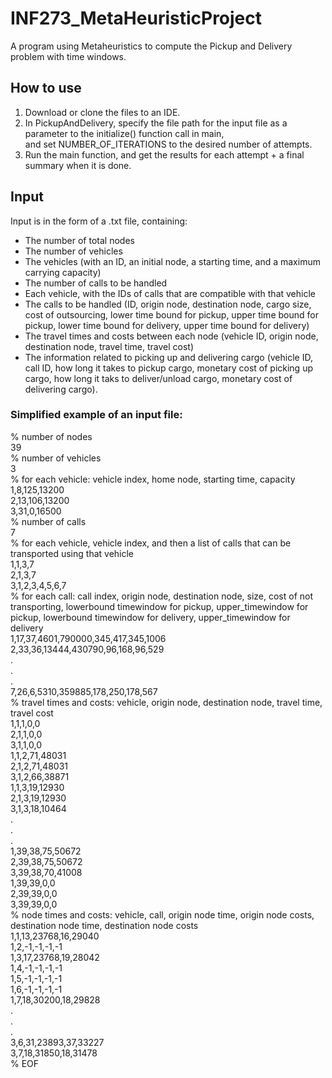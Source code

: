 # INF273_MetaHeuristicProject

A program using Metaheuristics to compute the Pickup and Delivery problem with time windows.




<h2>How to use</h2>

1. Download or clone the files to an IDE.
2. In PickupAndDelivery, specify the file path for the input file as a parameter to the initialize() function call in main,<br>
   and set NUMBER_OF_ITERATIONS to the desired number of attempts.
3. Run the main function, and get the results for each attempt + a final summary when it is done.



<h2>Input</h2>

Input is in the form of a .txt file, containing:
* The number of total nodes
* The number of vehicles
* The vehicles (with an ID, an initial node, a starting time, and a maximum carrying capacity)
* The number of calls to be handled
* Each vehicle, with the IDs of calls that are compatible with that vehicle
* The calls to be handled (ID, origin node, destination node, cargo size, cost of outsourcing,
lower time bound for pickup, upper time bound for pickup, lower time bound for delivery, upper time bound for delivery)
* The travel times and costs between each node (vehicle ID, origin node, destination node, travel time, travel cost)
* The information related to picking up and delivering cargo (vehicle ID, call ID, how long it takes to pickup cargo,
monetary cost of picking up cargo, how long it taks to deliver/unload cargo, monetary cost of delivering cargo).


<h3>Simplified example of an input file:</h3>

%  number of nodes<br>
39<br>
%  number of vehicles<br>
3<br>
%  for each vehicle: vehicle index, home node, starting time, capacity<br>
1,8,125,13200<br>
2,13,106,13200<br>
3,31,0,16500<br>
% number of calls<br>
7<br>
%  for each vehicle, vehicle index, and then a list of calls that can be transported using that vehicle<br>
1,1,3,7<br>
2,1,3,7<br>
3,1,2,3,4,5,6,7<br>
% for each call: call index, origin node, destination node, size, cost of not transporting, lowerbound timewindow for pickup, upper_timewindow for pickup, lowerbound timewindow for delivery, upper_timewindow for delivery<br>
1,17,37,4601,790000,345,417,345,1006<br>
2,33,36,13444,430790,96,168,96,529<br>
.<br>
.<br>
.<br>
7,26,6,5310,359885,178,250,178,567<br>
%  travel times and costs: vehicle, origin node, destination node, travel time, travel cost<br>
1,1,1,0,0<br>
2,1,1,0,0<br>
3,1,1,0,0<br>
1,1,2,71,48031<br>
2,1,2,71,48031<br>
3,1,2,66,38871<br>
1,1,3,19,12930<br>
2,1,3,19,12930<br>
3,1,3,18,10464<br>
.<br>
.<br>
.<br>
1,39,38,75,50672<br>
2,39,38,75,50672<br>
3,39,38,70,41008<br>
1,39,39,0,0<br>
2,39,39,0,0<br>
3,39,39,0,0<br>
%  node times and costs: vehicle, call, origin node time, origin node costs, destination node time, destination node costs<br>
1,1,13,23768,16,29040<br>
1,2,-1,-1,-1,-1<br>
1,3,17,23768,19,28042<br>
1,4,-1,-1,-1,-1<br>
1,5,-1,-1,-1,-1<br>
1,6,-1,-1,-1,-1<br>
1,7,18,30200,18,29828<br>
.<br>
.<br>
.<br>
3,6,31,23893,37,33227<br>
3,7,18,31850,18,31478<br>
% EOF<br>
